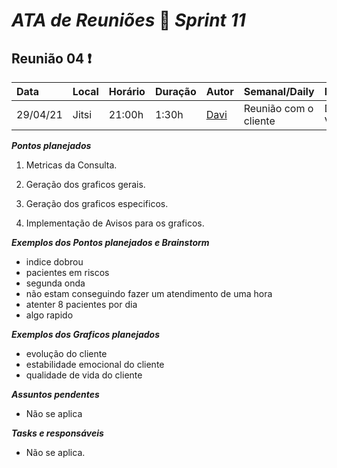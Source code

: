 # *ATA de Reuniões* 📝 *Sprint 11* 

## Reunião 04 ❗

| Data  | Local | Horário | Duração  | Autor | Semanal/Daily | Participantes |
| :- | :- | :- | :- | :- | :- | :- |
| 29/04/21 | Jitsi | 21:00h | 1:30h | [Davi](https://github.com/DaviMatheus)| Reunião com o cliente | Davi, Abrãao e Vania(Psicologa/Cliente)  |

***Pontos planejados***  

1. Metricas da Consulta.

2. Geração dos graficos gerais.

3. Geração dos graficos especificos.

4. Implementação de Avisos para os graficos.

***Exemplos dos Pontos planejados e Brainstorm***  
- indice dobrou
- pacientes em riscos
- segunda onda
- não estam conseguindo fazer um atendimento de uma hora
- atenter 8 pacientes por dia
- algo rapido

***Exemplos dos Graficos planejados***  
* evolução do cliente
* estabilidade emocional do cliente
* qualidade de vida do cliente

***Assuntos pendentes***
* Não se aplica

***Tasks e responsáveis***
- Não se aplica.